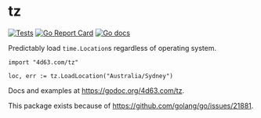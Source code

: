 # tz
[![Tests](https://github.com/leighmcculloch/go-tz/workflows/tests/badge.svg)](https://github.com/leighmcculloch/go-tz/actions)
[![Go Report Card](https://goreportcard.com/badge/github.com/leighmcculloch/go-tz)](https://goreportcard.com/report/github.com/leighmcculloch/go-tz)
[![Go docs](https://img.shields.io/badge/godoc-reference-blue.svg)](https://godoc.org/4d63.com/tz)

Predictably load `time.Location`s regardless of operating system.

```
import "4d63.com/tz"
```

```
loc, err := tz.LoadLocation("Australia/Sydney")
```

Docs and examples at https://godoc.org/4d63.com/tz.

This package exists because of https://github.com/golang/go/issues/21881.
